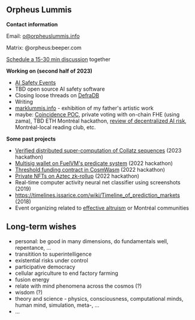## Orpheus Lummis 

**Contact information**

Email: [o@orpheuslummis.info](mailto:orpheuslummis.info)

Matrix: @orpheus:beeper.com

[Schedule a 15-30 min discussion](https://calendly.com/orpheuslummis/discussion30min) together

**Working on (second half of 2023)**

- [AI Safety Events](https://aisafetyevents.org/)
- TBD open source AI safety software
- Closing loose threads on [DefraDB](https://github.com/sourcenetwork/defradb/)
- Writing
- [marklummis.info](https://marklummis.info) - exhibition of my father's artistic work
- maybe: [Coincidence POC](https://github.com/orpheuslummis/coincidence), private voting with on-chain FHE (using zama), TBD ETH Montréal hackathon, [review of decentralized AI risk](https://github.com/orpheuslummis/decentralized-ai-risk-review), Montréal-local reading club, etc.


**Some past projects**
- [Verified distributed super-computation of Collatz sequences](https://github.com/orpheuslummis/Collaptz) (2023 hackathon)
- [Multisig wallet on FuelVM's predicate system](https://fuel-labs.ghost.io/ethlisbon22-recap/) (2022 hackathon)
- [Threshold funding contract in CosmWasm](https://github.com/orpheuslummis/threshold-funding) (2022 hackathon)
- [Private NFTs on Aztec zk-rollup](https://ethglobal.com/showcase/dizkreet-4rvz2) (2022 hackathon)
- Real-time computer activity neural net classifier using screenshots (2019)
- https://timelines.issarice.com/wiki/Timeline_of_prediction_markets (2018)
- Event organizing related to [effective altruism](https://altruismeefficacequebec.org/) or Montréal communities 


## Long-term wishes
- personal: be good in many dimensions, do fundamentals well, repentance, ...
- transitition to superintelligence
- existential risks under control
- participative democracy
- cellular agriculture to end factory farming
- fusion energy
- relate with mind phenomena across the cosmos (?)
- wisdom (?)
- theory and science - physics, consciousness, computational minds, human mind, simulation, meta-, ...
- ...
